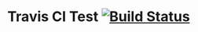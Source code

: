 # Travis CI Test [![Build Status](https://travis-ci.org/yeuk/travis-ci-test.svg?branch=master)](https://travis-ci.org/yeuk/travis-ci-test)
